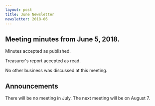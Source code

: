 ```yaml
---
layout: post
title: June Newsletter
newsletter: 2018-06
---
```

## Meeting minutes from June 5, 2018.

Minutes accepted as published.

Treasurer's report accepted as read.

No other business was discussed at this meeting.

## Announcements

There will be no meeting in July. The next meeting will be on August 7.
